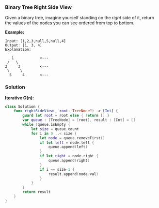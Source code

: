 
### Binary Tree Right Side View

Given a binary tree, imagine yourself standing on the *right* side of it, return the values of the nodes you can see ordered from top to bottom.

__Example:__
```
Input: [1,2,3,null,5,null,4]
Output: [1, 3, 4]
Explanation:

   1            <---
 /   \
2     3         <---
 \     \
  5     4       <---
```

### Solution
__Iterative O(n):__
```Swift
class Solution {
    func rightSideView(_ root: TreeNode?) -> [Int] {
        guard let root = root else { return [] }
        var queue : [TreeNode] = [root], result : [Int] = []
        while !queue.isEmpty {
            let size = queue.count
            for i in 0 ..< size {
                let node = queue.removeFirst()
                if let left = node.left {
                    queue.append(left)
                }
                if let right = node.right {
                    queue.append(right)
                }
                if i == size-1 {
                    result.append(node.val)
                }
            }
        }
        return result
    }
}
```